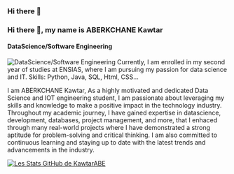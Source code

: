 ### Hi there 👋
### Hi there 👋, my name is ABERKCHANE Kawtar
#### DataScience/Software Engineering
![DataScience/Software Engineering](https://media.licdn.com/dms/image/C4E16AQGJaVbNTctvlA/profile-displaybackgroundimage-shrink_350_1400/0/1657044468310?e=1705536000&v=beta&t=UzKAfuL7uUveQmEH8k9CwRevg3-4lZjSk3ttMxaJu1g)
Currently, I am enrolled in my second year of studies at ENSIAS, where I am pursuing my passion for data science and IT.
Skills: Python, Java, SQL, Html, CSS...

I am ABERKCHANE Kawtar, As a highly motivated and dedicated Data Science and IOT engineering student, I am passionate about leveraging my skills and knowledge to make a positive impact in the technology industry. Throughout my academic journey, I have gained expertise in datascience, development, databases, project management, and more, that I enhaced through many real-world projects where I have demonstrated a strong aptitude for problem-solving and critical thinking. I am also committed to continuous learning and staying up to date with the latest trends and advancements in the industry.

[![Les Stats GitHub de KawtarABE](https://github-readme-stats.vercel.app/api?username=KawtarABE)](https://github.com/anuraghazra/github-readme-stats)










